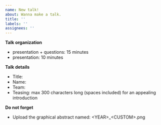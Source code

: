 ```yaml
---
name: New talk!
about: Wanna make a talk.
title: ''
labels: ''
assignees: ''
---
```


**Talk organization**
- presentation + questions: 15 minutes
- presentation: 10 minutes

**Talk details**
- Title:
- Name:
- Team:
- Teasing: max 300 characters long (spaces included) for an appealing introduction

**Do not forget**
- Upload the graphical abstract named: \<YEAR\>_\<CUSTOM\>.png
